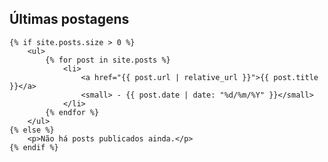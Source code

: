 
<!--
    Removida a tag <main> e a tag <h>
    para evitar duplicações e erros de HTML.
-->

<section>
    <h2>Últimas postagens</h2>

    {% if site.posts.size > 0 %}
        <ul>
            {% for post in site.posts %}
                <li>
                    <a href="{{ post.url | relative_url }}">{{ post.title }}</a>
                    <small> - {{ post.date | date: "%d/%m/%Y" }}</small>
                </li>
            {% endfor %}
        </ul>
    {% else %}
        <p>Não há posts publicados ainda.</p>
    {% endif %}
</section>
